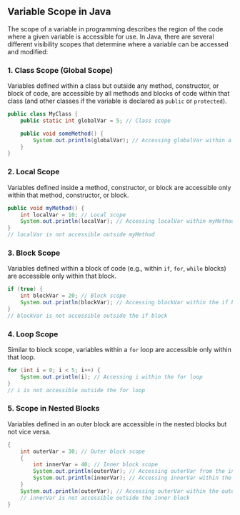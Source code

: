 ## Variable Scope in Java

The scope of a variable in programming describes the region of the code where a given variable is accessible for use. In Java, there are several different visibility scopes that determine where a variable can be accessed and modified:

### 1. Class Scope (Global Scope)
Variables defined within a class but outside any method, constructor, or block of code, are accessible by all methods and blocks of code within that class (and other classes if the variable is declared as `public` or `protected`).

```java
public class MyClass {
    public static int globalVar = 5; // Class scope

    public void someMethod() {
        System.out.println(globalVar); // Accessing globalVar within a method of the same class
    }
}
```

### 2. Local Scope
Variables defined inside a method, constructor, or block are accessible only within that method, constructor, or block.

```java
public void myMethod() {
    int localVar = 10; // Local scope
    System.out.println(localVar); // Accessing localVar within myMethod
}
// localVar is not accessible outside myMethod
```

### 3. Block Scope
Variables defined within a block of code (e.g., within `if`, `for`, `while` blocks) are accessible only within that block.

```java
if (true) {
    int blockVar = 20; // Block scope
    System.out.println(blockVar); // Accessing blockVar within the if block
}
// blockVar is not accessible outside the if block
```

### 4. Loop Scope
Similar to block scope, variables within a `for` loop are accessible only within that loop.

```java
for (int i = 0; i < 5; i++) {
    System.out.println(i); // Accessing i within the for loop
}
// i is not accessible outside the for loop
```

### 5. Scope in Nested Blocks
Variables defined in an outer block are accessible in the nested blocks but not vice versa.

```java
{
    int outerVar = 30; // Outer block scope
    {
        int innerVar = 40; // Inner block scope
        System.out.println(outerVar); // Accessing outerVar from the inner block
        System.out.println(innerVar); // Accessing innerVar within the inner block
    }
    System.out.println(outerVar); // Accessing outerVar within the outer block
    // innerVar is not accessible outside the inner block
}
```